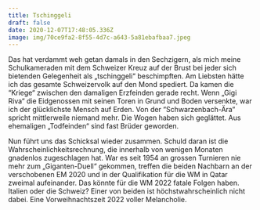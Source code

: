 ```yaml
---
title: Tschinggeli
draft: false
date: 2020-12-07T17:48:05.336Z
image: img/70ce9fa2-8f55-4d7c-a643-5a81ebafbaa7.jpeg
---
```

Das hat verdammt weh getan damals in den Sechzigern, als mich meine Schulkameraden mit dem Schweizer Kreuz auf der Brust bei jeder sich bietenden Gelegenheit als „tschinggeli“ beschimpften. Am Liebsten hätte ich das gesamte Schweizervolk auf den Mond spediert. Da kamen die “Kriege“ zwischen den damaligen Erzfeinden gerade recht. Wenn „Gigi Riva“ die Eidgenossen mit seinen Toren in Grund und Boden versenkte, war ich der glücklichste Mensch auf Erden. Von der “Schwarzenbach-Ära“ spricht mittlerweile niemand mehr. Die Wogen haben sich geglättet. Aus ehemaligen „Todfeinden“ sind fast Brüder geworden.

Nun führt uns das Schicksal wieder zusammen. Schuld daran ist die Wahrscheinlichkeitsrechnung, die innerhalb von wenigen Monaten gnadenlos zugeschlagen hat. War es seit 1954 an grossen Turnieren nie mehr zum „Giganten-Duell“ gekommen, treffen die beiden Nachbarn an der verschobenen EM 2020 und in der Qualifikation für die WM in Qatar zweimal aufeinander. Das könnte für die WM 2022 fatale Folgen haben. Italien oder die Schweiz? Einer von beiden ist höchstwahrscheinlich nicht dabei. Eine Vorweihnachtszeit 2022 voller Melancholie.